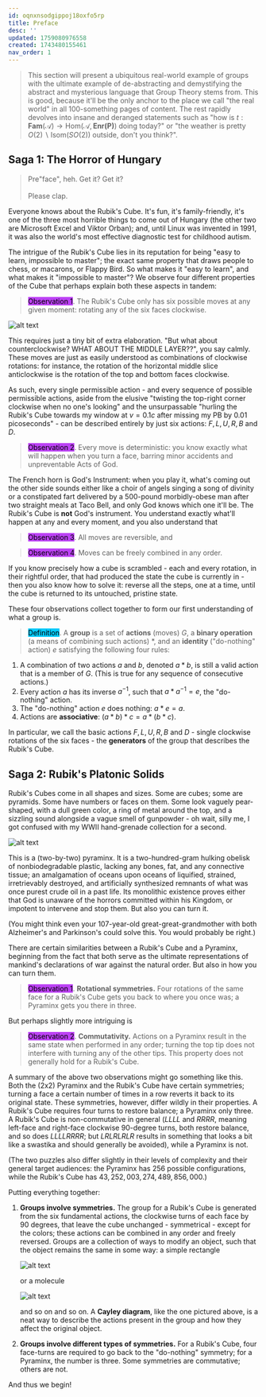 ```yaml
---
id: oqnxnsodgippoj18oxfo5rp
title: Preface
desc: ''
updated: 1759080976558
created: 1743480155461
nav_order: 1
---
```

> This section will present a ubiquitous real-world example of groups with the ultimate example of de-abstracting and demystifying the abstract and mysterious language that Group Theory stems from. This is good, because it'll be the only anchor to the place we call "the real world" in all 100-something pages of content. The rest rapidly devolves into insane and deranged statements such as "how is $t: \textbf{Fam}(\mathcal{A}) \to \text{Hom}(\mathcal{A, \mathbf{Enr(P)}})$ doing today?" or "the weather is pretty $O(2)\backslash\text{Isom}(SO(2))$ outside, don't you think?".

## Saga 1: The Horror of Hungary

> Pre"face", heh. Get it? Get it? <br/><br/>Please clap.

Everyone knows about the Rubik's Cube. It's fun, it's family-friendly,  it's one of the three most horrible things to come out of Hungary (the other two are Microsoft Excel and Viktor Orban); and, until Linux was invented in 1991, it was also the world's most effective diagnostic test for childhood autism. 

The intrigue of the Rubik's Cube lies in its reputation for being "easy to learn, impossible to master"; the exact same property that draws people to chess, or macarons, or Flappy Bird. So what makes it "easy to learn", and what makes it "impossible to master"? We observe four different properties of the Cube that perhaps explain both these aspects in tandem:

> <span style="background-color: #bc42f5; color: black;">Observation 1</span>. The Rubik's Cube only has six possible moves at any given moment: rotating any of the six faces clockwise. 

![alt text](./assets/images/image-48.png)

This requires just a tiny bit of extra elaboration. "But what about counterclockwise? WHAT ABOUT THE MIDDLE LAYER??", you say calmly. These moves are just as easily understood as combinations of clockwise rotations: for instance, the rotation of the horizontal middle slice anticlockwise is the rotation of the top and bottom faces clockwise. 

As such, every single permissible action - and every sequence of possible permissible actions, aside from the elusive "twisting the top-right corner clockwise when no one's looking" and the unsurpassable "hurling the Rubik's Cube towards my window at $v = 0.1c$ after missing my PB by 0.01 picoseconds" - can be described entirely by just six actions: $F, L, U, R, B$ and $D$.

> <span style="background-color: #bc42f5; color: black;">Observation 2</span>.  Every move is deterministic: you know exactly what will happen when you turn a face, barring minor accidents and unpreventable Acts of God.

The French horn is God's Instrument: when you play it, what's coming out the other side sounds either like a choir of angels singing a song of divinity or a constipated fart delivered by a 500-pound morbidly-obese man after two straight meals at Taco Bell, and only God knows which one it'll be. The Rubik's Cube is **not** God's instrument. You understand exactly what'll happen at any and every moment, and you also understand that

> <span style="background-color: #bc42f5; color: black;">Observation 3</span>. All moves are reversible, and

> <span style="background-color: #bc42f5; color: black;">Observation 4</span>. Moves can be freely combined in any order.

If you know precisely how a cube is scrambled - each and every rotation, in their rightful order, that had produced the state the cube is currently in - then you also know how to solve it: reverse all the steps, one at a time, until the cube is returned to its untouched, pristine state.

These four observations collect together to form our first understanding of what a group is.

> <span style="background-color: #03cafc; color: black;">Definition</span>. A **group** is a set of **actions** (moves) $G$, a **binary operation** (a means of combining such actions) $*$, and an **identity** ("do-nothing" action) $e$ satisfying the following four rules:
1. A combination of two actions $a$ and $b$, denoted $a * b$, is still a valid action that is a member of $G$. (This is true for any sequence of consecutive actions.)
2. Every action $a$ has its inverse $a^{-1}$, such that $a * a^{-1} = e$, the "do-nothing" action.
3. The "do-nothing" action $e$ does nothing: $a * e = a$.
4. Actions are **associative**: $(a * b) * c = a* (b*c)$.

In particular, we call the basic actions $F, L, U, R, B$ and $D$ - single clockwise rotations of the six faces - the **generators** of the group that describes the Rubik's Cube.
## Saga 2: Rubik's Platonic Solids

Rubik's Cubes come in all shapes and sizes. Some are cubes; some are pyramids. Some have numbers or faces on them. Some look vaguely pear-shaped, with a dull green color, a ring of metal around the top, and a sizzling sound alongside a vague smell of gunpowder - oh wait, silly me, I got confused with my WWII hand-grenade collection for a second. 

![alt text](./assets/images/image-50.png)

This is a (two-by-two) pyraminx. It is a two-hundred-gram hulking obelisk of nonbiodegradable plastic, lacking any bones, fat, and any connective tissue; an amalgamation of oceans upon oceans of liquified, strained, irretrievably destroyed, and artificially synthesized remnants of what was once purest crude oil in a past life. Its monolithic existence proves either that God is unaware of the horrors committed within his Kingdom, or impotent to intervene and stop them. But also you can turn it. 

(You might think even your 107-year-old great-great-grandmother with both Alzheimer's and Parkinson's could solve this. You would probably be right.)

There are certain similarities between a Rubik's Cube and a Pyraminx, beginning from the fact that both serve as the ultimate representations of mankind's declarations of war against the natural order. But also in how you can turn them.

> <span style="background-color: #bc42f5; color: black;">Observation 1</span>. **Rotational symmetries.** Four rotations of the same face for a Rubik's Cube gets you back to where you once was; a Pyraminx gets you there in three.

But perhaps slightly more intriguing is

> <span style="background-color: #bc42f5; color: black;">Observation 2</span>. **Commutativity.** Actions on a Pyraminx result in the same state when performed in any order; turning the top tip does not interfere with turning any of the other tips. This property does not generally hold for a Rubik's Cube.

A summary of the above two observations might go something like this. Both the (2x2) Pyraminx and the Rubik's Cube have certain symmetries; turning a face a certain number of times in a row reverts it back to its original state. These symmetries, however, differ wildly in their properties. A Rubik's Cube requires four turns to restore balance; a Pyraminx only three. A Rubik's Cube is non-commutative in general ($LLLL$ and $RRRR$, meaning left-face and right-face clockwise $90$-degree turns, both restore balance, and so does $LLLLRRRR$; but $LRLRLRLR$ results in something that looks a bit like a swastika and should generally be avoided), while a Pyraminx is not. 

(The two puzzles also differ slightly in their levels of complexity and their general target audiences: the Pyraminx has 256 possible configurations, while the Rubik's Cube has $43,252,003,274,489,856,000 .$)

Putting everything together:

1. **Groups involve symmetries.** The group for a Rubik's Cube is generated from the six fundamental actions, the clockwise turns of each face by $90$ degrees, that leave the cube unchanged - symmetrical - except for the colors; these actions can be combined in any order and freely reversed. Groups are a collection of ways to modify an object, such that the object remains the same in some way: a simple rectangle

    ![alt text](./assets/images/image-52.png)

    or a molecule

    ![alt text](./assets/images/image-51.png)

    and so on and so on. A **Cayley diagram**, like the one pictured above, is a neat way to describe the actions present in the group and how they affect the original object.

2. **Groups involve different types of symmetries.** For a Rubik's Cube, four face-turns are required to go back to the "do-nothing" symmetry; for a Pyraminx, the number is three. Some symmetries are commutative; others are not.

And thus we begin!